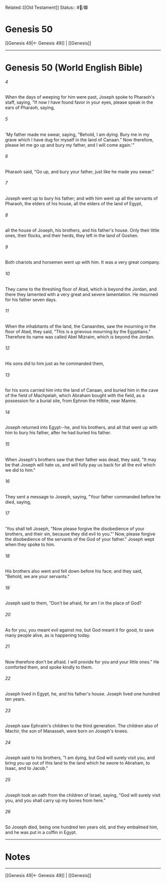 Related::[[Old Testament]]
Status:: #📖/🟥
# Genesis 50

[[Genesis 49|← Genesis 49]] | [[Genesis]]
***

# Genesis 50 (World English Bible) 

###### 4 
When the days of weeping for him were past, Joseph spoke to Pharaoh's staff, saying, "If now I have found favor in your eyes, please speak in the ears of Pharaoh, saying, 

###### 5 
'My father made me swear, saying, "Behold, I am dying. Bury me in my grave which I have dug for myself in the land of Canaan." Now therefore, please let me go up and bury my father, and I will come again.'" 

###### 6 
Pharaoh said, "Go up, and bury your father, just like he made you swear." 

###### 7 
Joseph went up to bury his father; and with him went up all the servants of Pharaoh, the elders of his house, all the elders of the land of Egypt, 

###### 8 
all the house of Joseph, his brothers, and his father's house. Only their little ones, their flocks, and their herds, they left in the land of Goshen. 

###### 9 
Both chariots and horsemen went up with him. It was a very great company. 

###### 10 
They came to the threshing floor of Atad, which is beyond the Jordan, and there they lamented with a very great and severe lamentation. He mourned for his father seven days. 

###### 11 
When the inhabitants of the land, the Canaanites, saw the mourning in the floor of Atad, they said, "This is a grievous mourning by the Egyptians." Therefore its name was called Abel Mizraim, which is beyond the Jordan. 

###### 12 
His sons did to him just as he commanded them, 

###### 13 
for his sons carried him into the land of Canaan, and buried him in the cave of the field of Machpelah, which Abraham bought with the field, as a possession for a burial site, from Ephron the Hittite, near Mamre. 

###### 14 
Joseph returned into Egypt--he, and his brothers, and all that went up with him to bury his father, after he had buried his father. 

###### 15 
When Joseph's brothers saw that their father was dead, they said, "It may be that Joseph will hate us, and will fully pay us back for all the evil which we did to him." 

###### 16 
They sent a message to Joseph, saying, "Your father commanded before he died, saying, 

###### 17 
'You shall tell Joseph, "Now please forgive the disobedience of your brothers, and their sin, because they did evil to you."' Now, please forgive the disobedience of the servants of the God of your father." Joseph wept when they spoke to him. 

###### 18 
His brothers also went and fell down before his face; and they said, "Behold, we are your servants." 

###### 19 
Joseph said to them, "Don't be afraid, for am I in the place of God? 

###### 20 
As for you, you meant evil against me, but God meant it for good, to save many people alive, as is happening today. 

###### 21 
Now therefore don't be afraid. I will provide for you and your little ones." He comforted them, and spoke kindly to them. 

###### 22 
Joseph lived in Egypt, he, and his father's house. Joseph lived one hundred ten years. 

###### 23 
Joseph saw Ephraim's children to the third generation. The children also of Machir, the son of Manasseh, were born on Joseph's knees. 

###### 24 
Joseph said to his brothers, "I am dying, but God will surely visit you, and bring you up out of this land to the land which he swore to Abraham, to Isaac, and to Jacob." 

###### 25 
Joseph took an oath from the children of Israel, saying, "God will surely visit you, and you shall carry up my bones from here." 

###### 26 
So Joseph died, being one hundred ten years old, and they embalmed him, and he was put in a coffin in Egypt.

---
# Notes


***
[[Genesis 49|← Genesis 49]] | [[Genesis]]
